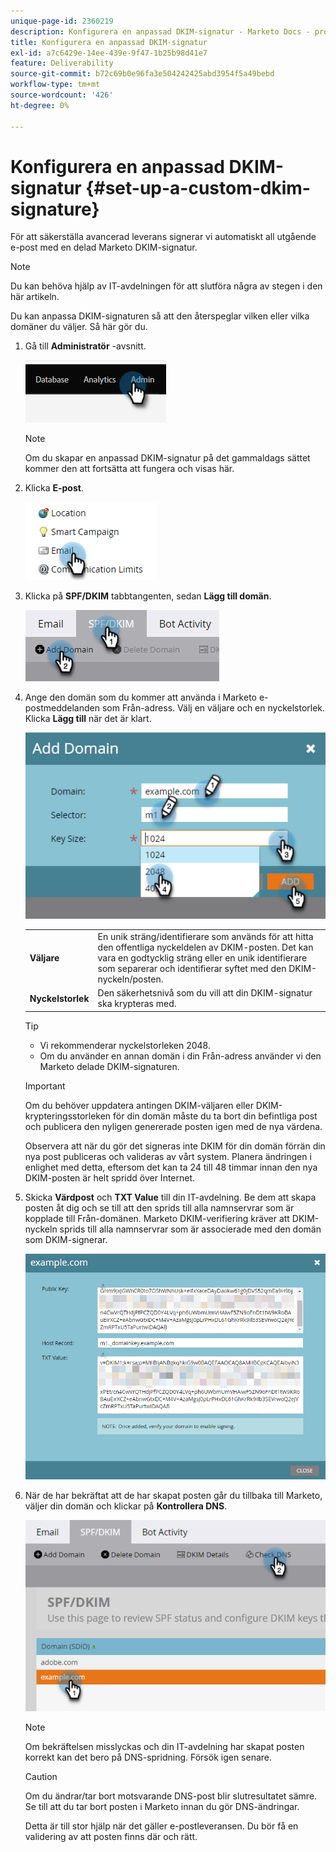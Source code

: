 ```yaml
---
unique-page-id: 2360219
description: Konfigurera en anpassad DKIM-signatur - Marketo Docs - produktdokumentation
title: Konfigurera en anpassad DKIM-signatur
exl-id: a7c6429e-14ee-439e-9f47-1b25b98d41e7
feature: Deliverability
source-git-commit: b72c69b0e96fa3e504242425abd3954f5a49bebd
workflow-type: tm+mt
source-wordcount: '426'
ht-degree: 0%

---
```


# Konfigurera en anpassad DKIM-signatur {#set-up-a-custom-dkim-signature}

För att säkerställa avancerad leverans signerar vi automatiskt all utgående e-post med en delad Marketo DKIM-signatur.

>[!NOTE]
>
>Du kan behöva hjälp av IT-avdelningen för att slutföra några av stegen i den här artikeln.

Du kan anpassa DKIM-signaturen så att den återspeglar vilken eller vilka domäner du väljer. Så här gör du.

1. Gå till **Administratör** -avsnitt.

   ![](assets/set-up-a-custom-dkim-signature-1.png)

   >[!NOTE]
   >
   >Om du skapar en anpassad DKIM-signatur på det gammaldags sättet kommer den att fortsätta att fungera och visas här.

1. Klicka **E-post**.

   ![](assets/set-up-a-custom-dkim-signature-2.png)

1. Klicka på **SPF/DKIM** tabbtangenten, sedan **Lägg till domän**.

   ![](assets/set-up-a-custom-dkim-signature-3.png)

1. Ange den domän som du kommer att använda i Marketo e-postmeddelanden som Från-adress. Välj en väljare och en nyckelstorlek. Klicka **Lägg till** när det är klart.

   ![](assets/set-up-a-custom-dkim-signature-4.png)

   <table> 
   <tr>
   <td width="20%"><b>Väljare</b></td>
   <td>En unik sträng/identifierare som används för att hitta den offentliga nyckeldelen av DKIM-posten. Det kan vara en godtycklig sträng eller en unik identifierare som separerar och identifierar syftet med den DKIM-nyckeln/posten.</td>
   </tr>
   <tr> 
   <td width="20%"><b>Nyckelstorlek</b></td>
   <td>Den säkerhetsnivå som du vill att din DKIM-signatur ska krypteras med.</td>
   </tr>
   </tbody>
   </table>

   <p>

   >[!TIP]
   >
   >* Vi rekommenderar nyckelstorleken 2048.
   >* Om du använder en annan domän i din Från-adress använder vi den Marketo delade DKIM-signaturen.

   >[!IMPORTANT]
   >
   >Om du behöver uppdatera antingen DKIM-väljaren eller DKIM-krypteringsstorleken för din domän måste du ta bort din befintliga post och publicera den nyligen genererade posten igen med de nya värdena.
   >
   >Observera att när du gör det signeras inte DKIM för din domän förrän din nya post publiceras och valideras av vårt system. Planera ändringen i enlighet med detta, eftersom det kan ta 24 till 48 timmar innan den nya DKIM-posten är helt spridd över Internet.

1. Skicka **Värdpost** och **TXT Value** till din IT-avdelning. Be dem att skapa posten åt dig och se till att den sprids till alla namnservrar som är kopplade till Från-domänen. Marketo DKIM-verifiering kräver att DKIM-nyckeln sprids till alla namnservrar som är associerade med den domän som DKIM-signerar.

   ![](assets/set-up-a-custom-dkim-signature-5.png)

1. När de har bekräftat att de har skapat posten går du tillbaka till Marketo, väljer din domän och klickar på **Kontrollera DNS**.

   ![](assets/set-up-a-custom-dkim-signature-6.png)

   >[!NOTE]
   >
   >Om bekräftelsen misslyckas och din IT-avdelning har skapat posten korrekt kan det bero på DNS-spridning. Försök igen senare.

   >[!CAUTION]
   >
   >Om du ändrar/tar bort motsvarande DNS-post blir slutresultatet sämre. Se till att du tar bort posten i Marketo innan du gör DNS-ändringar.

   Detta är till stor hjälp när det gäller e-postleveransen. Du bör få en validering av att posten finns där och rätt.
